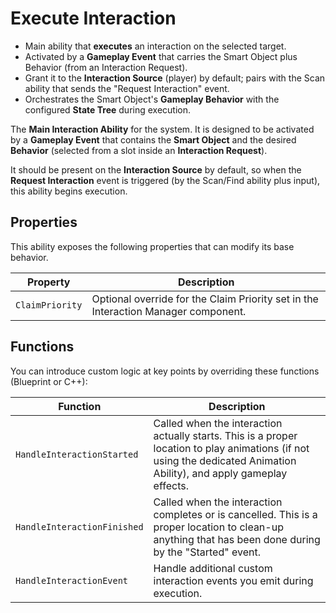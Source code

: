 # Execute Interaction
<primary-label ref="interaction"/>

<tldr>
    <ul>
        <li>Main ability that <b>executes</b> an interaction on the selected target.</li>
        <li>Activated by a <b>Gameplay Event</b> that carries the Smart Object plus Behavior (from an Interaction Request).</li>
        <li>Grant it to the <b>Interaction Source</b> (player) by default; pairs with the Scan ability that sends the "Request Interaction" event.</li>
        <li>Orchestrates the Smart Object's <b>Gameplay Behavior</b> with the configured <b>State Tree</b> during execution.</li>
    </ul>
</tldr>

The **Main Interaction Ability** for the system. It is designed to be activated by a **Gameplay Event** that contains 
the **Smart Object** and the desired **Behavior** (selected from a slot inside an **Interaction Request**). 

It should be present on the **Interaction Source** by default, so when the **Request Interaction** event is triggered
(by the Scan/Find ability plus input), this ability begins execution.

## Properties

This ability exposes the following properties that can modify its base behavior.

| Property               | Description                                                                        |
|------------------------|------------------------------------------------------------------------------------|
| `ClaimPriority`        | Optional override for the Claim Priority set in the Interaction Manager component. |

## Functions

You can introduce custom logic at key points by overriding these functions (Blueprint or C++):

| Function                    | Description                                                                                                                                                           |
|-----------------------------|-----------------------------------------------------------------------------------------------------------------------------------------------------------------------|
| `HandleInteractionStarted`  | Called when the interaction actually starts. This is a proper location to play animations (if not using the dedicated Animation Ability), and apply gameplay effects. |
| `HandleInteractionFinished` | Called when the interaction completes or is cancelled. This is a proper location to clean-up anything that has been done during by the "Started" event.               |
| `HandleInteractionEvent`    | Handle additional custom interaction events you emit during execution.                                                                                                |
